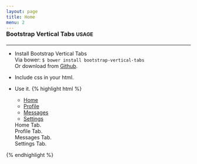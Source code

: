 ```yaml
---
layout: page
title: Home
menu: 2
---
```


<h3 style="margin-top:-15px;margin-bottom:20px;">Bootstrap Vertical Tabs <small>USAGE</small></h3>
<hr/>

<div class="pull-right col-lg-4 col-sm-6 col-md-5">
  <script async type="text/javascript" src="//cdn.carbonads.com/carbon.js?zoneid=1673&serve=C6AILKT&placement=dbtek" id="_carbonads_js"></script>
</div>

* Install Bootstrap Vertical Tabs  
  Via bower: `$ bower install bootstrap-vertical-tabs`  
    Or download from [Github](https://github.com/dbtek/bootstrap-vertical-tabs).

* Include css in your html.

* Use it. {% highlight html %}
  <div class="col-xs-3"> <!-- required for floating -->
      <!-- Nav tabs -->
      <ul class="nav nav-tabs tabs-left"><!-- 'tabs-right' for right tabs -->
        <li class="active"><a href="#home" data-toggle="tab">Home</a></li>
        <li><a href="#profile" data-toggle="tab">Profile</a></li>
        <li><a href="#messages" data-toggle="tab">Messages</a></li>
        <li><a href="#settings" data-toggle="tab">Settings</a></li>
      </ul>
  </div>
  <div class="col-xs-9">
        <!-- Tab panes -->
        <div class="tab-content">
          <div class="tab-pane active" id="home">Home Tab.</div>
          <div class="tab-pane" id="profile">Profile Tab.</div>
          <div class="tab-pane" id="messages">Messages Tab.</div>
          <div class="tab-pane" id="settings">Settings Tab.</div>
        </div>
  </div>
{% endhighlight %}
